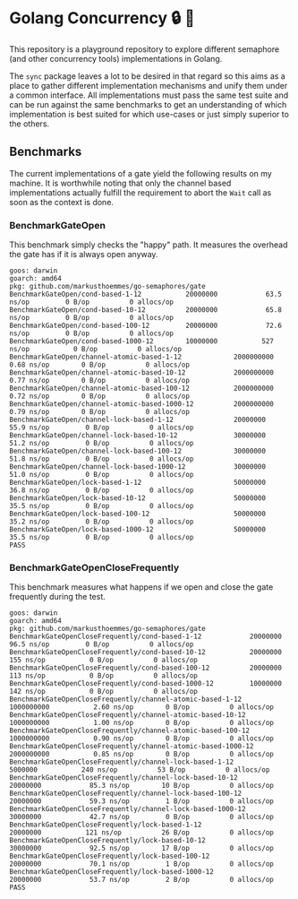 # Golang Concurrency :lock: :rocket:

This repository is a playground repository to explore different semaphore (and other concurrency tools) implementations in Golang. 

The `sync` package leaves a lot to be desired in that regard so this aims as a place to gather different implementation mechanisms and unify them under a common interface. All implementations must pass the same test suite and can be run against the same benchmarks to get an understanding of which implementation is best suited for which use-cases or just simply superior to the others.

## Benchmarks

The current implementations of a gate yield the following results on my machine. It is worthwhile noting that only the channel based implementations actually fulfill the requirement to abort the `Wait` call as soon as the context is done.

### BenchmarkGateOpen

This benchmark simply checks the "happy" path. It measures the overhead the gate has if it is always open anyway.

```
goos: darwin
goarch: amd64
pkg: github.com/markusthoemmes/go-semaphores/gate
BenchmarkGateOpen/cond-based-1-12         	20000000	        63.5 ns/op	       0 B/op	       0 allocs/op
BenchmarkGateOpen/cond-based-10-12        	20000000	        65.8 ns/op	       0 B/op	       0 allocs/op
BenchmarkGateOpen/cond-based-100-12       	20000000	        72.6 ns/op	       0 B/op	       0 allocs/op
BenchmarkGateOpen/cond-based-1000-12      	10000000	       527 ns/op	       0 B/op	       0 allocs/op
BenchmarkGateOpen/channel-atomic-based-1-12         	2000000000	         0.68 ns/op	       0 B/op	       0 allocs/op
BenchmarkGateOpen/channel-atomic-based-10-12        	2000000000	         0.77 ns/op	       0 B/op	       0 allocs/op
BenchmarkGateOpen/channel-atomic-based-100-12       	2000000000	         0.72 ns/op	       0 B/op	       0 allocs/op
BenchmarkGateOpen/channel-atomic-based-1000-12      	2000000000	         0.79 ns/op	       0 B/op	       0 allocs/op
BenchmarkGateOpen/channel-lock-based-1-12           	20000000	        55.9 ns/op	       0 B/op	       0 allocs/op
BenchmarkGateOpen/channel-lock-based-10-12          	30000000	        51.2 ns/op	       0 B/op	       0 allocs/op
BenchmarkGateOpen/channel-lock-based-100-12         	30000000	        51.8 ns/op	       0 B/op	       0 allocs/op
BenchmarkGateOpen/channel-lock-based-1000-12        	30000000	        51.0 ns/op	       0 B/op	       0 allocs/op
BenchmarkGateOpen/lock-based-1-12                   	50000000	        36.8 ns/op	       0 B/op	       0 allocs/op
BenchmarkGateOpen/lock-based-10-12                  	50000000	        35.5 ns/op	       0 B/op	       0 allocs/op
BenchmarkGateOpen/lock-based-100-12                 	50000000	        35.2 ns/op	       0 B/op	       0 allocs/op
BenchmarkGateOpen/lock-based-1000-12                	50000000	        35.5 ns/op	       0 B/op	       0 allocs/op
PASS
```

### BenchmarkGateOpenCloseFrequently

This benchmark measures what happens if we open and close the gate frequently during the test.

```
goos: darwin
goarch: amd64
pkg: github.com/markusthoemmes/go-semaphores/gate
BenchmarkGateOpenCloseFrequently/cond-based-1-12         	20000000	        96.5 ns/op	       0 B/op	       0 allocs/op
BenchmarkGateOpenCloseFrequently/cond-based-10-12        	20000000	       155 ns/op	       0 B/op	       0 allocs/op
BenchmarkGateOpenCloseFrequently/cond-based-100-12       	20000000	       113 ns/op	       0 B/op	       0 allocs/op
BenchmarkGateOpenCloseFrequently/cond-based-1000-12      	10000000	       142 ns/op	       0 B/op	       0 allocs/op
BenchmarkGateOpenCloseFrequently/channel-atomic-based-1-12         	1000000000	         2.60 ns/op	       0 B/op	       0 allocs/op
BenchmarkGateOpenCloseFrequently/channel-atomic-based-10-12        	1000000000	         1.00 ns/op	       0 B/op	       0 allocs/op
BenchmarkGateOpenCloseFrequently/channel-atomic-based-100-12       	1000000000	         0.90 ns/op	       0 B/op	       0 allocs/op
BenchmarkGateOpenCloseFrequently/channel-atomic-based-1000-12      	2000000000	         0.85 ns/op	       0 B/op	       0 allocs/op
BenchmarkGateOpenCloseFrequently/channel-lock-based-1-12           	 5000000	       240 ns/op	      53 B/op	       0 allocs/op
BenchmarkGateOpenCloseFrequently/channel-lock-based-10-12          	20000000	        85.3 ns/op	      10 B/op	       0 allocs/op
BenchmarkGateOpenCloseFrequently/channel-lock-based-100-12         	20000000	        59.3 ns/op	       1 B/op	       0 allocs/op
BenchmarkGateOpenCloseFrequently/channel-lock-based-1000-12        	30000000	        42.7 ns/op	       0 B/op	       0 allocs/op
BenchmarkGateOpenCloseFrequently/lock-based-1-12                   	20000000	       121 ns/op	      26 B/op	       0 allocs/op
BenchmarkGateOpenCloseFrequently/lock-based-10-12                  	30000000	        92.5 ns/op	      17 B/op	       0 allocs/op
BenchmarkGateOpenCloseFrequently/lock-based-100-12                 	20000000	        70.1 ns/op	       1 B/op	       0 allocs/op
BenchmarkGateOpenCloseFrequently/lock-based-1000-12                	20000000	        53.7 ns/op	       2 B/op	       0 allocs/op
PASS
```
